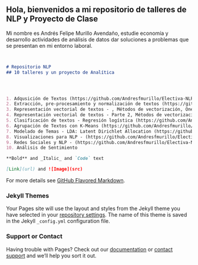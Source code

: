## Hola, bienvenidos a mi repositorio de talleres de NLP y Proyecto de Clase

Mi nombre es Andrés Felipe Murillo Avendaño, estudie economía y desarrollo actividades de análisis de datos dar soluciones a problemas que se presentan en mi entorno laboral.

```markdown


# Repositorio NLP
## 10 talleres y un proyecto de Analítica




1. Adqusición de Textos (https://github.com/Andresfmurillo/Electiva-NLP/blob/main/Tarea2_NLP.ipynb) 
2. Extracción, pre-procesamiento y normalización de textos (https://github.com/Andresfmurillo/Electiva-NLP/blob/main/Taller%20%233%20Web%20Scraping.ipynb)
3. Representación vectorial de textos - , Métodos de vectorización, One-Hot Encoding, Bag of Words, Bag of N-Grams(https://github.com/Andresfmurillo/Electiva-NLP/blob/main/Taller%20%234%20-%20NLP%20(1).ipynb)
4. Representación vectorial de textos - Parte 2, Métodos de vectorización matriz TF-IDF (https://github.com/Andresfmurillo/Electiva-NLP/blob/main/Taller%205%20-%2025marzo2021%20-%20AndresFelipeMurillo%20(1).ipynb)
5. Clasificación de textos - Regresión logística (https://github.com/Andresfmurillo/Electiva-NLP/blob/main/Taller%20NLP%2022abril2021.ipynb)
6. Agrupación de Textos con K-Means (https://github.com/Andresfmurillo/Electiva-NLP/blob/main/taller8.ipynb)
7. Modelado de Temas - LDA: Latent Dirichlet Allocation (https://github.com/Andresfmurillo/Electiva-NLP/blob/main/Taller9_NLP.ipynb)
8. Visualizaciones para NLP - (https://github.com/Andresfmurillo/Electiva-NLP/blob/main/Taller10_NLP.ipynb)
9. Redes Sociales y NLP - (https://github.com/Andresfmurillo/Electiva-NLP/blob/main/taller11.ipynb)
10. Análisis de Sentimiento 

**Bold** and _Italic_ and `Code` text

[Link](url) and ![Image](src)
```

For more details see [GitHub Flavored Markdown](https://guides.github.com/features/mastering-markdown/).

### Jekyll Themes

Your Pages site will use the layout and styles from the Jekyll theme you have selected in your [repository settings](https://github.com/Andresfmurillo/Portafolio-NLP/settings/pages). The name of this theme is saved in the Jekyll `_config.yml` configuration file.

### Support or Contact

Having trouble with Pages? Check out our [documentation](https://docs.github.com/categories/github-pages-basics/) or [contact support](https://support.github.com/contact) and we’ll help you sort it out.

